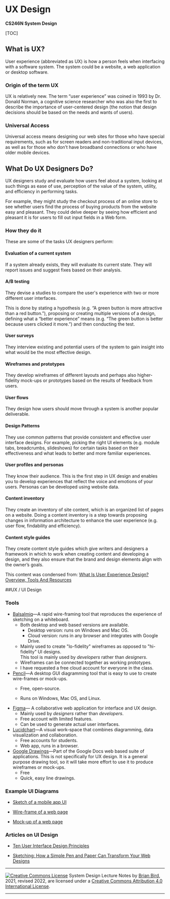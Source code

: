 # **UX Design**

**CS246N System Design**

[TOC]

## What is UX?

User experience (abbreviated as UX) is how a person feels when interfacing with a software system. The system could be a website, a web application or desktop software.

### Origin of the term UX

UX is relatively new. The term “user experience” was coined in 1993 by Dr. Donald Norman, a cognitive science researcher who was also the first to describe the importance of user-centered design (the notion that design decisions should be based on the needs and wants of users).

### Universal Access

Universal access means designing our web sites for those who have special requirements, such as for screen readers and non-traditional input devices, as well as for those who don’t have broadband connections or who have older mobile devices.

## What Do UX Designers Do?

UX designers study and evaluate how users feel about a system, looking at such things as ease of use, perception of the value of the system, utility, and efficiency in performing tasks.

For example, they might study the checkout process of an online store to see whether users find the process of buying products from the website easy and pleasant. They could delve deeper by seeing how efficient and pleasant it is for users to fill out input fields in a Web form.

### How they do it

These are some of the tasks UX designers perform:

#### Evaluation of a current system

If a system already exists, they will evaluate its current state. They will report issues and suggest fixes based on their analysis.

#### A/B testing

They devise a studies to compare the user's experience with two or more different user interfaces.


This is done by stating a hypothesis (e.g. “A green button is more attractive than a red button.”), proposing or creating multiple versions of a design, defining what a “better experience” means (e.g. “The green button is better because users clicked it more.”) and then conducting the test.

#### User surveys

They interview existing and potential users of the system to gain insight into what would be the most effective design. 

#### Wireframes and prototypes

They develop wireframes of different layouts and perhaps also higher-fidelity mock-ups or prototypes based on the results of feedback from users.

#### User flows

They design how users should move through a system is another popular deliverable.

#### Design Patterns

They use common patterns that provide consistent and  effective user interface designs. For example, picking the right UI elements (e.g. module tabs, breadcrumbs, slideshows) for certain tasks based on their effectiveness and what leads to better and more familiar experiences. 

#### User profiles and personas

They know their audience. This is the first step in UX design and enables you to develop experiences that reflect the voice and emotions of your users. Personas can be developed using website data.

#### Content inventory

They create an inventory of site content, which is an organized list of pages on a website. Doing a content inventory is a step towards proposing changes in information architecture to enhance the user experience (e.g. user flow, findability and efficiency).

#### Content style guides

They create content style guides which give writers and designers a framework in which to work when creating content and developing a design, and they also ensure that the brand and design elements align with the owner’s goals.

This content was condensed from: [What Is User Experience Design? Overview, Tools And Resources](https://www.smashingmagazine.com/2010/10/what-is-user-experience-design-overview-tools-and-resources/)



##UX / UI Design

### Tools

- [BalsaImiq](https://balsamiq.com/)&mdash;A rapid wire-framing tool that reproduces the experience of sketching on a whiteboard.
  - Both desktop and web based versions are available.
    - Desktop version: runs on Windows and Mac OS.
    - Cloud version: runs in any browser and integrates with Google Drive.
  - Mainly used to create "lo-fidelity" wireframes as opposed to "hi-fidelity" UI designs.  
    This tool is mainly used by *developers* rather than *designers*.
  - Wireframes can be connected together as working prototypes.
  - I have requested a free cloud account for everyone in the class.
- [Pencil](http://pencil.evolus.vn)&mdash;A desktop GUI diagramming tool that is easy to use to create wire-frames or mock-ups.
     - Free, open-source.

     - Runs on Windows, Mac OS, and Linux.
- [Figma](https://www.figma.com/)&mdash; A collaborative web application for interface and UX design.
     - Mainly used by *designers* rather than *developers*.
     - Free account with limited features.
     - Can be used to generate actual user interfaces.
- [Lucidchart](https://www.lucidchart.com/pages/)&mdash;A visual work-space that combines diagramming, data visualization and collaboration.
     - Free accounts for students.
     - Web app, runs in a browser.
- [Google Drawings](https://docs.google.com/drawings)&mdash;Part of the Google Docs web based suite of applications. This is not specifically for UX design. It is a general purpose drawing tool, so it will take more effort to use it to produce wireframes or mock-ups.
     - Free
     - Quick, easy line drawings.


### Example UI Diagrams       

- [Sketch of a mobile app UI](Images/PigGameUIDiagram.png)

- [Wire-frame of a web page](Images/Beispiel-Balsamiq-Wireframe.jpg)

- [Mock-up of a web page](Images/CCS2018WebSiteV3.pdf)

  

###  Articles on UI Design

- [Ten User Interface Design Principles](https://blog.teamtreehouse.com/10-user-interface-design-fundamentals)

- [Sketching: How a Simple Pen and Paper Can Transform Your Web Designs](https://webdesign.tutsplus.com/articles/sketching-how-a-simple-pen-and-paper-can-transform-your-web-designs--webdesign-3073)   

  

------

[![Creative Commons License](https://i.creativecommons.org/l/by/4.0/88x31.png)](http://creativecommons.org/licenses/by/4.0/)
System Design Lecture Notes by [Brian Bird](https://profbird.dev), 2021, revised 2022, are licensed under a [Creative Commons Attribution 4.0 International License](http://creativecommons.org/licenses/by/4.0/).

------

